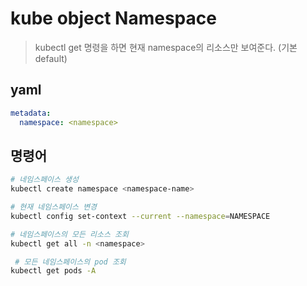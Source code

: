 # kube object Namespace

> kubectl get 명령을 하면 현재 namespace의 리소스만 보여준다. (기본 default)

## yaml

```yaml
metadata:
  namespace: <namespace>
```

## 명령어

```sh
# 네임스페이스 생성
kubectl create namespace <namespace-name>

# 현재 네임스페이스 변경
kubectl config set-context --current --namespace=NAMESPACE

# 네임스페이스의 모든 리소스 조회
kubectl get all -n <namespace>

 # 모든 네임스페이스의 pod 조회
kubectl get pods -A
```
